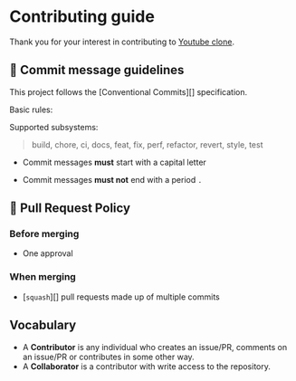 # Contributing guide

Thank you for your interest in contributing to [Youtube clone](https://github.com/Yashkapure06/youtube_clone).

## 📝 Commit message guidelines

This project follows the [Conventional Commits][] specification.

Basic rules:


  Supported subsystems:

  > build, chore, ci, docs, feat, fix, perf, refactor, revert, style, test
* Commit messages **must** start with a capital letter

* Commit messages **must not** end with a period `.`

## 📜 Pull Request Policy

### Before merging

* One approval

### When merging

* [`squash`][] pull requests made up of multiple commits

## Vocabulary

* A **Contributor** is any individual who creates an issue/PR, comments on an issue/PR
  or contributes in some other way.
* A **Collaborator** is a contributor with write access to the repository.
